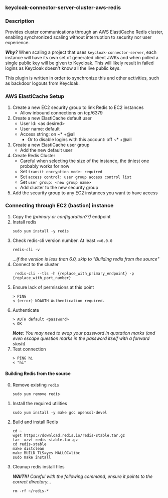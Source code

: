 ### keycloak-connector-server-cluster-aws-redis

### Description
Provides cluster communications through an AWS ElastiCache Redis cluster, enabling synchronized scaling without interruption to security nor user experience.

_**Why?**_
When scaling a project that uses `keycloak-connector-server`, each instance will have its own set of generated client JWKs and when polled a single public key will be given to Keycloak. This will likely result in failed logins as Keycloak doesn't know all the live public keys.

This plugin is written in order to synchronize this and other activities, such as backdoor logouts from Keycloak.


### AWS ElastiCache Setup

1. Create a new EC2 security group to link Redis to EC2 instances
   - Allow inbound connections on tcp/6379
2. Create a new ElastiCache default user
   - User Id: \<as desired>
   - User name: default
   - Access string: on ~* +@all
      - Or to disable logins with this account: off ~* +@all
3. Create a new ElastiCache user group
   - Add the new default user
4. Create Redis Cluster
    - Careful when selecting the size of the instance, the tiniest one probably works for now
    - Set `transit encryption mode: required`
    - Set `access control: user group access control list`
    - Set `user group: <new group name>`
    - Add cluster to the new security group
5. Add the security group to any EC2 instances you want to have access

### Connecting through EC2 (bastion) instance
1. Copy the _(primary or configuration??)_ endpoint
2. Install redis
    ```shell 
    sudo yum install -y redis
    ```
3. Check redis-cli version number. At least `>=6.0.0`
   ```shell
   redis-cli -v
   ```
   _...if the version is less than 6.0, skip to "Building redis from the source"_
4. Connect to the cluster
    ```shell
     redis-cli --tls -h {replace_with_primary_endpoint} -p {replace_with_port_number}
    ```
5. Ensure lack of permissions at this point
   ```shell
   > PING
   < (error) NOAUTH Authentication required.
   ```
6. Authenticate
   ```shell
   > AUTH default <password>
   < OK
   ```
   _**Note**: You may need to wrap your password in quotation marks (and even escape question marks in the password itself with a forward slash)_
7. Test connection
   ```shell
   > PING hi
   < "hi"
   ```
   
#### Building Redis from the source
0. Remove existing `redis`
   ```shell
   sudo yum remove redis
   ```
1. Install the required utilities
   ```shell
   sudo yum install -y make gcc openssl-devel
   ```
2. Build and install Redis
   ```shell
   cd ~
   wget https://download.redis.io/redis-stable.tar.gz
   tar -xzvf redis-stable.tar.gz
   cd redis-stable
   make distclean
   make BUILD_TLS=yes MALLOC=libc
   sudo make install
   ```
3. Cleanup redis install files

   _**WAIT!!!** Careful with the following command, ensure it points to the correct directory..._
   ```shell
   rm -rf ~/redis-*
   ```
